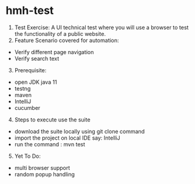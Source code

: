 # hmh-test
1) Test Exercise: A UI technical test where you will use a browser to test the functionality of a public website.
2) Feature Scenario covered for automation:
  - Verify different page navigation
  - Verify search text
3) Prerequisite:
  - open JDK java 11
  - testng
  - maven
  - IntelliJ
  - cucumber
4) Steps to execute use the suite
  - download the suite locally using git clone command
  - import the project on local IDE say: IntelliJ
  - run the command : mvn test
5) Yet To Do:
  - multi browser support
  - random popup handling
